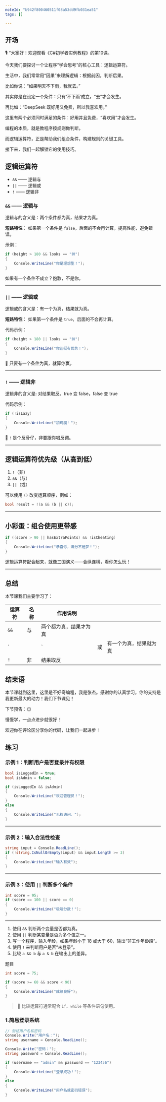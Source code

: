 ```yaml
---
noteId: "b942f800460511f08a53dd9fb031ea51"
tags: []

---
```



## **开场**  
 🎙️ “大家好！欢迎观看《C#初学者实例教程》的第10课。

今天我们要探讨一个让程序“学会思考”的核心工具：逻辑运算符。

 生活中，我们常常用“因果”来理解逻辑：根据前因，判断后果。

比如你说：“如果明天不下雨，我就去。”

其实你是在设定一个条件：只有‘不下雨’成立，“去”才会发生。

再比如：“DeepSeek 既好用又免费，所以我喜欢用。”

这里有两个必须同时满足的条件：好用并且免费，“喜欢用”才会发生。

编程的本质，就是教程序按规则做判断。

而逻辑运算符，正是帮助我们组合条件，构建规则的关键工具。

接下来，我们一起解锁它的使用技巧。

## 逻辑运算符

- `&&` —— 逻辑与
- `||` —— 逻辑或
- `!` —— 逻辑非

### `&&` —— 逻辑与

逻辑与的含义是：两个条件都为真，结果才为真。

**短路特性：** 如果第一个条件是 `false`，后面的不会再计算，提高性能，避免错误。

示例：

```csharp
if (height > 180 && looks == "帅")
{
    Console.WriteLine("你是理想型！");
}
```

如果有一个条件不成立？抱歉，不是你。

---

### `||` —— 逻辑或

逻辑或的含义是：有一个为真，结果就为真。

**短路特性：** 如果第一个条件是 `true`，后面的不会再计算。

代码示例：

```csharp
if (height > 180 || looks == "帅")
{
    Console.WriteLine("你还挺有优势！");
}
```

🧠 只要有一个条件为真，就算你赢。

---

### `!` —— 逻辑非

逻辑非的含义是: 对结果取反。true 变 false，false 变 true 

代码示例：

```csharp
if (!isLazy)
{
    Console.WriteLine("加鸡腿！");
}
```

🧠 `!` 是个反骨仔，非要跟你唱反调。

---

## 逻辑运算符优先级（从高到低）

1. `!`（非）
2. `&&`（与）
3. `||`（或）

可以使用 `()` 改变运算顺序，例如：

```csharp
bool result = !(a && (b || c));
```

---


## 小彩蛋：组合使用更带感

```csharp
if ((score > 90 || hasExtraPoints) && !isCheating)
{
    Console.WriteLine("恭喜你，满分不是梦！");
}
```

逻辑运算符配合起来，就像三国演义——合纵连横，看你怎么玩！

---


## 总结
本节课我们主要学习了：


| 运算符  | 名称 | 作用说明        |   |             |
| ---- | -- | ----------- | - | ----------- |
| `&&` | 与  | 两个都为真，结果才为真 |   |             |
| \`   |    | \`          | 或 | 有一个为真，结果就为真 |
| `!`  | 非  | 结果取反        |   |             |


## 结束语

本节课就到这里，这里是不好奇编程，我是张杰。感谢你的认真学习，你的支持是我更新最大的动力！我们下节课见！

下节预告：《》

慢慢学，一点点进步就很好！

欢迎你在评论区分享你的代码，让我们一起进步！

## 练习
### 示例 1：判断用户是否登录并有权限

```csharp
bool isLoggedIn = true;
bool isAdmin = false;

if (isLoggedIn && isAdmin)
{
    Console.WriteLine("欢迎管理员！");
}
else
{
    Console.WriteLine("无权访问。");
}
```

---

### 示例 2：输入合法性检查

```csharp
string input = Console.ReadLine();
if (!string.IsNullOrEmpty(input) && input.Length >= 3)
{
    Console.WriteLine("输入有效");
}
```

---

### 示例 3：使用 `||` 判断多个条件

```csharp
int score = 95;
if (score == 100 || score == 0)
{
    Console.WriteLine("极端分数！");
}
```

---


1. 使用 `&&` 判断两个变量是否都为真。
2. 使用 `||` 判断某变量是否为多个值之一。
3. 写一个程序，输入年龄，如果年龄小于 18 或大于 60，输出“非工作年龄段”。
4. 使用 `!` 来判断用户是否“未登录”。
5. 比较 `a && b` 与 `a & b` 在输出上的差异。

题目

```csharp
int score = 75;

if (score >= 60 && score < 90)
{
    Console.WriteLine("成绩良好");
}
```

> 📌 比较运算符通常配合 `if`、`while` 等条件语句使用。



### 1.简易登录系统
```csharp
// 验证用户名和密码
Console.Write("用户名：");
string username = Console.ReadLine();

Console.Write("密码：");
string password = Console.ReadLine();

if (username == "admin" && password == "123456") 
{
    Console.WriteLine("登录成功！");
}
else 
{
    Console.WriteLine("用户名或密码错误");
}
```